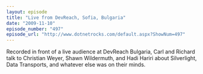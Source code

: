 ```yaml
---
layout: episode
title: "Live from DevReach, Sofia, Bulgaria"
date: "2009-11-10"
episode_number: "497"
episode_url: "http://www.dotnetrocks.com/default.aspx?ShowNum=497"
---
```


Recorded in front of a live audience at DevReach Bulgaria, Carl and Richard talk to Christian Weyer, Shawn Wildermuth, and Hadi Hariri about Silverlight, Data Transports, and whatever else was on their minds.

